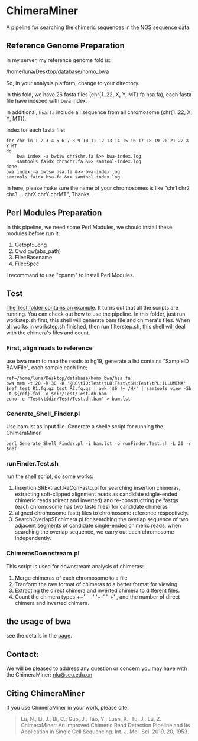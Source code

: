 # ChimeraMiner
A pipeline for searching the chimeric sequences in the NGS sequence data.

## Reference Genome Preparation
In my server, my reference genome fold is:

/home/luna/Desktop/database/homo_bwa

So, in your analysis platform, change to your directory.

In this fold, we have 26 fasta files (chr{1..22, X, Y, MT}.fa hsa.fa), each fasta file have indexed with bwa index.

In additional, `hsa.fa` include all sequence from all chromosome (chr{1..22, X, Y, MT}).

Index for each fasta file:

```shell
for chr in 1 2 3 4 5 6 7 8 9 10 11 12 13 14 15 16 17 18 19 20 21 22 X Y MT
do
	bwa index -a bwtsw chr$chr.fa &>> bwa-index.log
	samtools faidx chr$chr.fa &>> samtool-index.log
done
bwa index -a bwtsw hsa.fa &>> bwa-index.log
samtools faidx hsa.fa &>> samtool-index.log
```

In here, please make sure the name of your chromosomes is like "chr1 chr2 chr3 ... chrX chrY chrMT", Thanks.

## Perl Modules Preparation
In this pipeline, we need some Perl Modules, we should install these modules before run it.
1. Getopt::Long
2. Cwd qw(abs_path)
3. File::Basename
4. File::Spec

I recommand to use "cpanm" to install Perl Modules.

## Test
[The Test folder contains an example](https://github.com/dulunar/ChimeraMiner/tree/master/Test). It turns out that all the scripts are running. You can check out how to use the pipeline. 
In this folder, just run workstep.sh first, this shell will generate bam file and chimera's files. When all works in workstep.sh finished, then run filterstep.sh, this shell will deal with the chimera's files and count.

### First, align reads to reference
use bwa mem to map the reads to hg19, generate a list contains "SampleID	BAMFile", each sample each line;
```shell
ref=/home/luna/Desktop/database/homo_bwa/hsa.fa
bwa mem -t 20 -k 30 -R '@RG\tID:Test\tLB:Test\tSM:Test\tPL:ILLUMINA' $ref test_R1.fq.gz test_R2.fq.gz | awk '$6 !~ /H/' | samtools view -Sb -t ${ref}.fai -o $dir/Test/Test.dh.bam -
echo -e "Test\t$dir/Test/Test.dh.bam" > bam.lst
```

###  Generate_Shell_Finder.pl	
Use bam.lst as input file. Generate a shelle script for running the ChimeraMiner.
```shell
perl Generate_Shell_Finder.pl -i bam.lst -o runFinder.Test.sh -L 20 -r $ref
```

### runFinder.Test.sh
run the shell script, do some works:
1. Insertion.SRExtract.ReConFastq.pl for searching insertion chimeras, extracting soft-clipped alignment reads as candidate single-ended chimeric reads (direct and inverted) and re-constructring  pe fastqs (each chromosome has two fastq files) for candidate chimeras
2. aligned chromosome fastq files to chromosome reference respectively.
3. SearchOverlapSEchimera.pl for searching the overlap sequence of two adjacent segments of  candidate single-ended chimeric reads, when searching the overlap sequence, we carry out each chromosome independently.

### ChimerasDownstream.pl
This script is used for downstream analysis of chimeras:
1. Merge chimeras of each chromosome to a file
2. Tranform the raw format of chimeras to a better format for viewing
3. Extracting the direct chimera and inverted chimera to different files.
4. Count the chimera types'++' '--' '+-' '-+' , and the number of direct chimera and inverted chimera.

## the usage of bwa
see the details in the [page](https://github.com/lh3/bwa).

## Contact:
We will be pleased to address any question or concern you may have with the ChimeraMiner: nlu@seu.edu.cn

## Citing ChimeraMiner
If you use ChimeraMiner in your work, please cite:
> Lu, N.; Li, J.; Bi, C.; Guo, J.; Tao, Y.; Luan, K.; Tu, J.; Lu, Z. ChimeraMiner: An Improved Chimeric Read Detection Pipeline and Its Application in Single Cell Sequencing. Int. J. Mol. Sci. 2019, 20, 1953.
